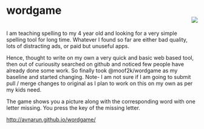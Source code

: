 wordgame  <div align="right"><a href="https://codeclimate.com/github/avnarun/wordgame"><img src="https://codeclimate.com/github/avnarun/wordgame/badges/gpa.svg" /></a></div>
========

I am teaching spelling to my 4 year old and looking for a very simple spelling tool for long time.
Whatever I found so far are either bad quality, lots of distracting ads, or paid but unuseful apps.

Hence, thought to write on my own a very quick and basic web based tool, then out of curiousity searched on github and noticed few people have already done some work. So finally took @moof2k/wordgame as my baseline and started changing. Note- I am not sure if I am going to submit pull / merge changes to original as I plan to work on this on my own as per my kids need.

The game shows you a picture along with the corresponding word with one letter missing. You press the
key of the missing letter.

http://avnarun.github.io/wordgame/
